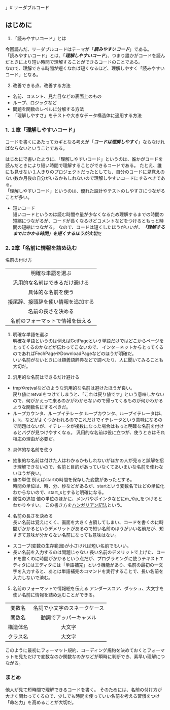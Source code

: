 」# リーダブルコード
## はじめに　
1. 「読みやすいコード」とは

今回読んだ、リーダブルコードはテーマが「***読みやすいコード***」である。   
「読みやすいコード」とは、「***理解しやすいコード***」、つまり誰かがコードを読んだときにより短い時間で理解することができるコードのことである。   
なので、理解できる時間が短くなれば短くなるほど、理解しやすく「読みやすいコード」となる。

2. 改善できる点、改善する方法

- 名前、コメント、見た目などの表面上のもの
- ループ、ロジックなど
- 問題を関数のレベルに分解する方法
- 「理解しやすさ」をテストや大きなデータ構造体に適用する方法

### 1. １章「理解しやすいコード」

コードを書くにあたってカギとなる考えが「***コードは理解しやすく***」ならなければならないということである。   

はじめにで書いたように、「理解しやすいコード」というのは、誰かがコードを読んだときにより短い時間で理解することができるコードである。
たとえ、誰にも見せない１人きりのプロジェクトだったとしても、自分のコードに見覚えのない数か月後の自分がいるかもしれないので理解しやすいコードにするべきである。   
「理解しやすいコード」というのは、優れた設計やテストのしやすさにつながることが多い。

- 短いコード   
短いコードというのは読む時間や量が少なくなるため理解するまでの時間の短縮につながるが、コードが長くなるけどコメントなどをつけるともっと時間の短縮につながる。
なので、コードは短くしたほうがいいが、***「理解するまでにかかる時間」を短くするほうが大切***だ


### 2. 2章「名前に情報を詰め込む
名前の付け方

||
|:-:|
|明確な単語を選ぶ|
|汎用的な名前はできるだけ避ける|
|具体的な名前を使う|
|接尾辞、接頭辞を使い情報を追加する|
|名前の長さを決める|
|名前のフォーマットで情報を伝える|

1. 明確な単語を選ぶ   
明確な単語というのは例えばGetPageという単語だけではどこからページをとってくるのかなどが伝わってこないので、
インターネットからとってくるのであればFechPageやDownloadPageなどのほうが明確だ。   
いい名前がないときには類義語辞典などで調べたり、人に聞いてみることも大切だ。   

2. 汎用的な名前はできるだけ避ける   
- tmpやretvalなどのような汎用的な名前は避けたほうが良い。   
戻り値にretvalをつけてしまうと、「これは戻り値です」という意味しかないので、何がかえって来るのかがわからないので帰ってくるものが何かわかるような関数名にするべきだ。  
- ループカウンタ、ループイテレータ
ループカウンタ、ループイテレータはi、j、k、などがよくつかわれるのでこれだけでイテレータという意味になるので問題はないが、イテレータが複数になった場合はもっと明確な名前を付けるとバグが見つけやすくなる。
汎用的な名前は役に立つが、使うときはそれ相応の理由が必要だ。

3. 具体的な名前を使う
- 抽象的な名前は付けた人はわかるかもしれないがほかの人が見ると誤解を招き理解できないので、名前と目的があっていなくてあいまいな名前を使わないほうが良い。
- 値の単位
例えばstartの時間を保存した変数があったとする。   
時間の単位は、時、分、秒などがあるが、startという変数名ではどの単位化わからないので、start_sとすると明確になる。
- 属性の追加
値の単位のほかに、メンバやポインタなどにm_やp_をつけるとわかりやすい。
この書き方を[ハンガリアン記法](https://ja.wikipedia.org/wiki/%E3%83%8F%E3%83%B3%E3%82%AC%E3%83%AA%E3%82%A2%E3%83%B3%E8%A8%98%E6%B3%95)という。

4. 名前の長さを決める   
長い名前は覚えにくく、画面を大きく占領してしまい、コードを書くのに時間がかかるというデメリットがあるので短い名前のほうがいい名前だが、短すぎて意味が分からない名前になっても意味はない。
- スコープ(変数の生存範囲)が小さければ短い名前でもいい。
- 長い名前を入力するのは問題じゃない
長い名前のデメリットで上げた、コードを書くのに時間がかかるという点だが、プログラミングに使うテキストエディタにはエディタには「単語補完」という機能があり、名前の最初の一文字を入力すると、あとは単語補完のコマンドを実行することで、長い名前を入力しないで済む。

5. 名前のフォーマットで情報絵を伝える
アンダースコア、ダッシュ、大文字を使い名前に情報を詰め込むことができる。

|||
|:-:|:-:|
|変数名|名詞で小文字のスネークケース|
|関数名|動詞でアッパーキャメル|
|構造体名|大文字|
|クラス名|大文字|

このように最初にフォーマット規約、コーディング規約を決めておくとフォーマットを見ただけで変数なのか関数なのかなどが瞬時に判断でき、素早い理解につながる。

### まとめ

他人が見て短時間で理解できるコードを書く。
そのためには、名前の付け方が大きく関わってくるので、少しでも時間を使っていい名前を考える習慣をつけ「命名力」を高めることが大切だ。


